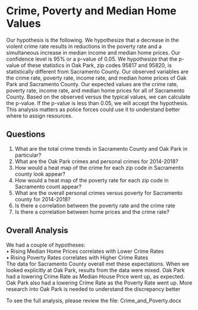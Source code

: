# Crime, Poverty and Median Home Values
Our hypothesis is the following. We hypothesize that a decrease in the violent crime rate results in reductions in the poverty rate and a simultaneous increase in median income and median home prices. Our confidence level is 95% or a p-value of 0.05. We hypothesize that the p-value of these statistics in Oak Park, zip codes 95817 and 95820, is statistically different from Sacramento County. Our observed variables are the crime rate, poverty rate, income rate, and median home prices of Oak Park and Sacramento County. Our expected values are the crime rate, poverty rate, income rate, and median home prices for all of Sacramento County. Based on the observed versus the typical values, we can calculate the p-value. If the p-value is less than 0.05, we will accept the hypothesis. This analysis matters as police forces could use it to understand better where to assign resources.
## Questions
1.	What are the total crime trends in Sacramento County and Oak Park in particular?
2.	What are the Oak Park crimes and personal crimes for 2014-2018?
3.	How would a heat map of the crime for each zip code in Sacramento county look appear?
4.	How would a heat map of the poverty rate for each zip code in Sacramento count appear?
5.	What are the overall personal crimes versus poverty for Sacramento county for 2014-2018?
6.	Is there a correlation between the poverty rate and the crime rate
7.	Is there a correlation between home prices and the crime rate?

## Overall Analysis
We had a couple of hypotheses:    
•	Rising Median Home Prices correlates with Lower Crime Rates  
•	Rising Poverty Rates correlates with Higher Crime Rates  
The data for Sacramento County overall met these expectations. When we looked explicitly at Oak Park, results from the data were mixed. Oak Park had a lowering Crime Rate as Median House Price went up, as expected. Oak Park also had a lowering Crime Rate as the Poverty Rate went up. More research into Oak Park is needed to understand the discrepancy better
  

To see the full analysis, please review the file: Crime_and_Poverty.docx
